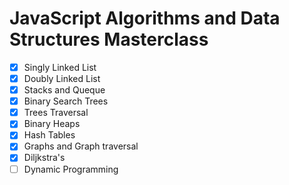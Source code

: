 # JavaScript Algorithms and Data Structures Masterclass

- [x] Singly Linked List
- [x] Doubly Linked List
- [x] Stacks and Queque
- [x] Binary Search Trees
- [x] Trees Traversal
- [x] Binary Heaps
- [x] Hash Tables
- [x] Graphs and Graph traversal
- [x] Diljkstra's
- [ ] Dynamic Programming
